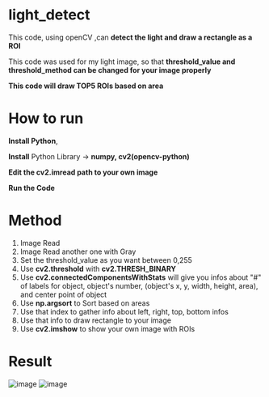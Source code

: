 # light_detect
This code, using openCV ,can **detect the light and draw a rectangle as a ROI**

This code was used for my light image, so that **threshold_value and threshold_method can be changed for your image properly**

**This code will draw TOP5 ROIs based on area** 

# How to run
**Install Python**, 

**Install** Python Library -> **numpy, cv2(opencv-python)**

**Edit the cv2.imread path to your own image**

**Run the Code**

# Method
1. Image Read
2. Image Read another one with Gray
3. Set the threshold_value as you want between 0,255
4. Use **cv2.threshold** with **cv2.THRESH_BINARY**
5. Use **cv2.connectedComponentsWithStats** will give you infos about
   "#" of labels for object, object's number, (object's x, y, width, height, area), and center point of object
7. Use **np.argsort** to Sort based on areas
8. Use that index to gather info about left, right, top, bottom infos
9. Use that info to draw rectangle to your image
10. Use **cv2.imshow** to show your own image with ROIs

# Result
![image](https://github.com/msjung8/light_detect/assets/45056638/15a657d2-8784-4952-8d01-d5f461ffdad9)
![image](https://github.com/msjung8/light_detect/assets/45056638/eaba53e6-6926-4b7b-878e-677134e18b9a)

